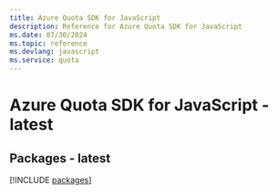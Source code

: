 ```yaml
---
title: Azure Quota SDK for JavaScript
description: Reference for Azure Quota SDK for JavaScript
ms.date: 07/30/2024
ms.topic: reference
ms.devlang: javascript
ms.service: quota
---
```

# Azure Quota SDK for JavaScript - latest
## Packages - latest
[!INCLUDE [packages](quota-index.md)]